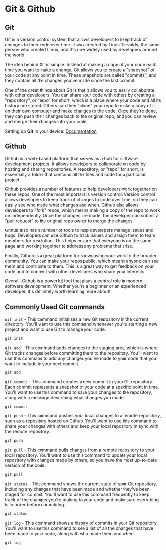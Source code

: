 # Git & Github 

## Git
Git is a version control system that allows developers to keep track of changes to their code over time. It was created by Linus Torvalds, the same person who created Linux, and it's now widely used by developers around the world.

The idea behind Git is simple. Instead of making a copy of your code each time you want to make a change, Git allows you to create a "snapshot" of your code at any point in time. These snapshots are called "commits", and they contain all the changes you've made since the last commit.

One of the great things about Git is that it allows you to easily collaborate with other developers. You can share your code with others by creating a "repository", or "repo" for short, which is a place where your code and all its history are stored. Others can then "clone" your repo to make a copy of it on their own computer and make changes to the code. Once they're done, they can push their changes back to the original repo, and you can review and merge their changes into your code.

Setting up **Git** in your device: [Documentation](https://docs.google.com/document/d/1HAHqvMl7N7REElcEEtXY1nHiDgRdxdshWBwPaXAhRE4/edit?usp=sharing)

## Github

Github is a web-based platform that serves as a hub for software development projects. It allows developers to collaborate on code by hosting and sharing repositories. A repository, or "repo" for short, is essentially a folder that contains all the files and code for a particular project.

Github provides a number of features to help developers work together on these repos. One of the most important is version control. Version control allows developers to keep track of changes to code over time, so they can easily see who made what changes and when. Github also allows developers to "fork" repos, which means making a copy of the repo to work on independently. Once the changes are made, the developer can submit a "pull request" to the original repo owner to merge the changes.

Github also has a number of tools to help developers manage issues and bugs. Developers can use Github to track issues and assign them to team members for resolution. This helps ensure that everyone is on the same page and working together to address any problems that arise.

Finally, Github is a great platform for showcasing your work to the broader community. You can make your repos public, which means anyone can see them and contribute to them. This is a great way to get feedback on your code and to connect with other developers who share your interests.

Overall, Github is a powerful tool that plays a central role in modern software development. Whether you're a beginner or an experienced developer, it's definitely worth learning more about!

## Commonly Used Git commands
`git init` - This command initializes a new Git repository in the current directory. You'll want to use this command whenever you're starting a new project and want to use Git to manage your code.
```
git init
```

`git add` - This command adds changes to the staging area, which is where Git tracks changes before committing them to the repository. You'll want to use this command to add any changes you've made to your code that you want to include in your next commit.
```
git add
```

`git commit` - This command creates a new commit in your Git repository. Each commit represents a snapshot of your code at a specific point in time. You'll want to use this command to save your changes to the repository, along with a message describing what changes you made.
```
git commit
```

`git push` - This command pushes your local changes to a remote repository, such as a repository hosted on Github. You'll want to use this command to share your changes with others and keep your local repository in sync with the remote repository.
```
git push
```

`git pull` - This command pulls changes from a remote repository to your local repository. You'll want to use this command to update your local repository with changes made by others, so you have the most up-to-date version of the code.
```
git pull
```

`git status` - This command shows the current state of your Git repository, including any changes that have been made and whether they've been staged for commit. You'll want to use this command frequently to keep track of the changes you're making to your code and make sure everything is in order before committing.
```
git status
```

`git log` - This command shows a history of commits in your Git repository. You'll want to use this command to see a list of all the changes that have been made to your code, along with who made them and when.
```
git log
```
